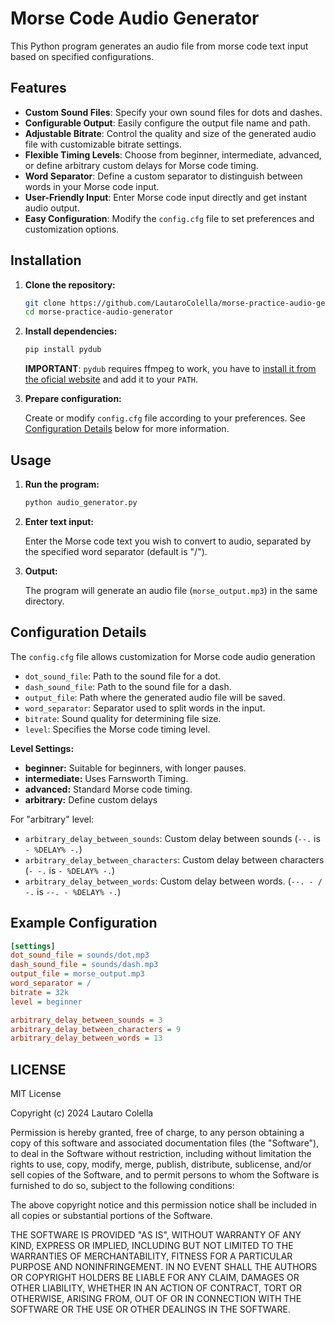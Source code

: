 # Morse Code Audio Generator

This Python program generates an audio file from morse code text input based on specified configurations.

## Features

- **Custom Sound Files**: Specify your own sound files for dots and dashes.
- **Configurable Output**: Easily configure the output file name and path.
- **Adjustable Bitrate**: Control the quality and size of the generated audio file with customizable bitrate settings.
- **Flexible Timing Levels**: Choose from beginner, intermediate, advanced, or define arbitrary custom delays for Morse code timing.
- **Word Separator**: Define a custom separator to distinguish between words in your Morse code input.
- **User-Friendly Input**: Enter Morse code input directly and get instant audio output.
- **Easy Configuration**: Modify the `config.cfg` file to set preferences and customization options.

## Installation

1. **Clone the repository:**

    ```sh
    git clone https://github.com/LautaroColella/morse-practice-audio-generator.git
    cd morse-practice-audio-generator
    ```

2. **Install dependencies:**

    ```sh
    pip install pydub
    ```

    **IMPORTANT**: `pydub` requires ffmpeg to work, you have to [install it from the oficial website](https://ffmpeg.org/) and add it to your `PATH`.

3. **Prepare configuration:**

    Create or modify `config.cfg` file according to your preferences. See [Configuration Details](#configuration-details) below for more information.

## Usage

1. **Run the program:**

    ```sh
    python audio_generator.py
    ```

2. **Enter text input:**

    Enter the Morse code text you wish to convert to audio, separated by the specified word separator (default is "/").

3. **Output:**

    The program will generate an audio file (`morse_output.mp3`) in the same directory.

## Configuration Details

The `config.cfg` file allows customization for Morse code audio generation

- `dot_sound_file`: Path to the sound file for a dot.
- `dash_sound_file`: Path to the sound file for a dash.
- `output_file`: Path where the generated audio file will be saved.
- `word_separator`: Separator used to split words in the input.
- `bitrate`: Sound quality for determining file size.
- `level`: Specifies the Morse code timing level.

**Level Settings:**

- **beginner:** Suitable for beginners, with longer pauses.
- **intermediate:** Uses Farnsworth Timing.
- **advanced:** Standard Morse code timing.
- **arbitrary:** Define custom delays

For "arbitrary" level:

- `arbitrary_delay_between_sounds`: Custom delay between sounds (`--.` is `- %DELAY% -.`)
- `arbitrary_delay_between_characters`: Custom delay between characters (`- -.` is `- %DELAY% -.`)
- `arbitrary_delay_between_words`: Custom delay between words. (`--. - / -.` is `--. - %DELAY% -.`)

## Example Configuration

```ini
[settings]
dot_sound_file = sounds/dot.mp3
dash_sound_file = sounds/dash.mp3
output_file = morse_output.mp3
word_separator = /
bitrate = 32k
level = beginner

arbitrary_delay_between_sounds = 3
arbitrary_delay_between_characters = 9
arbitrary_delay_between_words = 13
```

## LICENSE

MIT License

Copyright (c) 2024 Lautaro Colella

Permission is hereby granted, free of charge, to any person obtaining a copy
of this software and associated documentation files (the "Software"), to deal
in the Software without restriction, including without limitation the rights
to use, copy, modify, merge, publish, distribute, sublicense, and/or sell
copies of the Software, and to permit persons to whom the Software is
furnished to do so, subject to the following conditions:

The above copyright notice and this permission notice shall be included in all
copies or substantial portions of the Software.

THE SOFTWARE IS PROVIDED "AS IS", WITHOUT WARRANTY OF ANY KIND, EXPRESS OR
IMPLIED, INCLUDING BUT NOT LIMITED TO THE WARRANTIES OF MERCHANTABILITY,
FITNESS FOR A PARTICULAR PURPOSE AND NONINFRINGEMENT. IN NO EVENT SHALL THE
AUTHORS OR COPYRIGHT HOLDERS BE LIABLE FOR ANY CLAIM, DAMAGES OR OTHER
LIABILITY, WHETHER IN AN ACTION OF CONTRACT, TORT OR OTHERWISE, ARISING FROM,
OUT OF OR IN CONNECTION WITH THE SOFTWARE OR THE USE OR OTHER DEALINGS IN THE
SOFTWARE.
